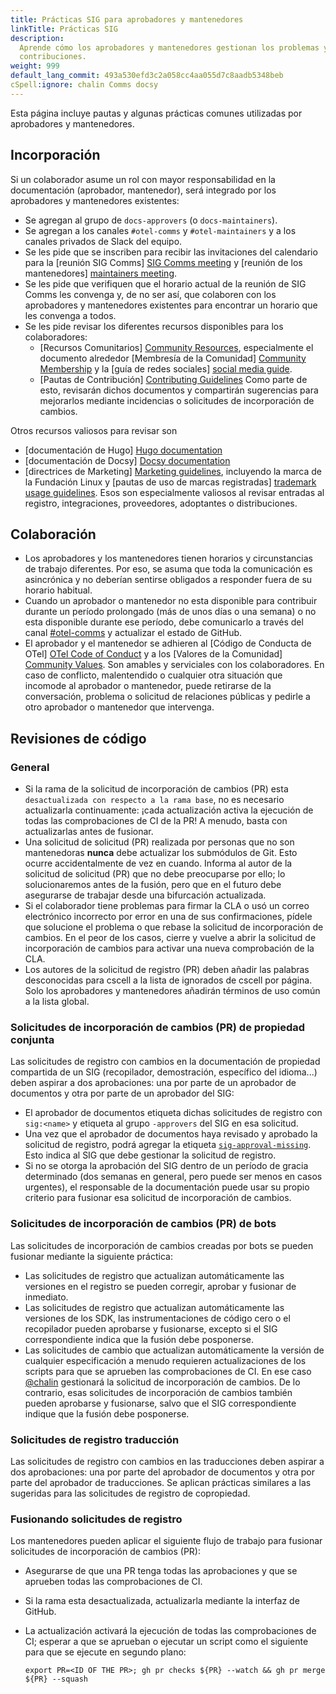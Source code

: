```yaml
---
title: Prácticas SIG para aprobadores y mantenedores
linkTitle: Prácticas SIG
description:
  Aprende cómo los aprobadores y mantenedores gestionan los problemas y las
  contribuciones.
weight: 999
default_lang_commit: 493a530efd3c2a058cc4aa055d7c8aadb5348beb
cSpell:ignore: chalin Comms docsy
---
```


Esta página incluye pautas y algunas prácticas comunes utilizadas por
aprobadores y mantenedores.

## Incorporación

Si un colaborador asume un rol con mayor responsabilidad en la documentación
(aprobador, mantenedor), será integrado por los aprobadores y mantenedores
existentes:

- Se agregan al grupo de `docs-approvers` (o `docs-maintainers`).
- Se agregan a los canales `#otel-comms` y `#otel-maintainers` y a los canales
  privados de Slack del equipo.
- Se les pide que se inscriben para recibir las invitaciones del calendario para
  la [reunión SIG Comms]
  [SIG Comms meeting](https://groups.google.com/a/opentelemetry.io/g/calendar-comms)
  y [reunión de los mantenedores]
  [maintainers meeting](https://groups.google.com/a/opentelemetry.io/g/calendar-maintainer-meeting).
- Se les pide que verifiquen que el horario actual de la reunión de SIG Comms
  les convenga y, de no ser así, que colaboren con los aprobadores y
  mantenedores existentes para encontrar un horario que les convenga a todos.
- Se les pide revisar los diferentes recursos disponibles para los
  colaboradores:
  - [Recursos Comunitarios]
    [Community Resources](https://github.com/open-telemetry/community/),
    especialmente el documento alrededor [Membresía de la Comunidad]
    [Community Membership](https://github.com/open-telemetry/community/blob/main/community-membership.md)
    y la [guía de redes sociales]
    [social media guide](https://github.com/open-telemetry/community/blob/main/social-media-guide.md).
  - [Pautas de Contribución] [Contributing Guidelines](/docs/contributing) Como
    parte de esto, revisarán dichos documentos y compartirán sugerencias para
    mejorarlos mediante incidencias o solicitudes de incorporación de cambios.

Otros recursos valiosos para revisar son

- [documentación de Hugo] [Hugo documentation](https://gohugo.io/documentation/)
- [documentación de Docsy] [Docsy documentation](https://www.docsy.dev/docs/)
- [directrices de Marketing]
  [Marketing guidelines](/community/marketing-guidelines/), incluyendo la marca
  de la Fundación Linux y [pautas de uso de marcas registradas]
  [trademark usage guidelines](https://www.linuxfoundation.org/legal/trademark-usage).
  Esos son especialmente valiosos al revisar entradas al registro,
  integraciones, proveedores, adoptantes o distribuciones.

## Colaboración

- Los aprobadores y los mantenedores tienen horarios y circunstancias de trabajo
  diferentes. Por eso, se asuma que toda la comunicación es asincrónica y no
  deberían sentirse obligados a responder fuera de su horario habitual.
- Cuando un aprobador o mantenedor no esta disponible para contribuir durante un
  período prolongado (más de unos días o una semana) o no esta disponible
  durante ese período, debe comunicarlo a través del canal
  [#otel-comms](https://cloud-native.slack.com/archives/C02UN96HZH6) y
  actualizar el estado de GitHub.
- El aprobador y el mantenedor se adhieren al [Código de Conducta de OTel]
  [OTel Code of Conduct](https://github.com/open-telemetry/community/?tab=coc-ov-file#opentelemetry-community-code-of-conduct)
  y a los [Valores de la Comunidad]
  [Community Values](/community/mission/#community-values). Son amables y
  serviciales con los colaboradores. En caso de conflicto, malentendido o
  cualquier otra situación que incomode al aprobador o mantenedor, puede
  retirarse de la conversación, problema o solicitud de relaciones públicas y
  pedirle a otro aprobador o mantenedor que intervenga.

## Revisiones de código

### General

- Si la rama de la solicitud de incorporación de cambios (PR) esta
  `desactualizada con respecto a la rama base`, no es necesario actualizarla
  continuamente: ¡cada actualización activa la ejecución de todas las
  comprobaciones de CI de la PR! A menudo, basta con actualizarlas antes de
  fusionar.
- Una solicitud de solicitud (PR) realizada por personas que no son mantenedoras
  **nunca** debe actualizar los submódulos de Git. Esto ocurre accidentalmente
  de vez en cuando. Informa al autor de la solicitud de solicitud (PR) que no
  debe preocuparse por ello; lo solucionaremos antes de la fusión, pero que en
  el futuro debe asegurarse de trabajar desde una bifurcación actualizada.
- Si el colaborador tiene problemas para firmar la CLA o usó un correo
  electrónico incorrecto por error en una de sus confirmaciones, pídele que
  solucione el problema o que rebase la solicitud de incorporación de cambios.
  En el peor de los casos, cierre y vuelve a abrir la solicitud de incorporación
  de cambios para activar una nueva comprobación de la CLA.
- Los autores de la solicitud de registro (PR) deben añadir las palabras
  desconocidas para cscell a la lista de ignorados de cscell por página. Solo
  los aprobadores y mantenedores añadirán términos de uso común a la lista
  global.

### Solicitudes de incorporación de cambios (PR) de propiedad conjunta

Las solicitudes de registro con cambios en la documentación de propiedad
compartida de un SIG (recopilador, demostración, específico del idioma...) deben
aspirar a dos aprobaciones: una por parte de un aprobador de documentos y otra
por parte de un aprobador del SIG:

- El aprobador de documentos etiqueta dichas solicitudes de registro con
  `sig:<name>` y etiqueta al grupo `-approvers` del SIG en esa solicitud.
- Una vez que el aprobador de documentos haya revisado y aprobado la solicitud
  de registro, podrá agregar la etiqueta
  [`sig-approval-missing`](https://github.com/open-telemetry/opentelemetry.io/labels/sig-approval-missing).
  Esto indica al SIG que debe gestionar la solicitud de registro.
- Si no se otorga la aprobación del SIG dentro de un período de gracia
  determinado (dos semanas en general, pero puede ser menos en casos urgentes),
  el responsable de la documentación puede usar su propio criterio para fusionar
  esa solicitud de incorporación de cambios.

### Solicitudes de incorporación de cambios (PR) de bots

Las solicitudes de incorporación de cambios creadas por bots se pueden fusionar
mediante la siguiente práctica:

- Las solicitudes de registro que actualizan automáticamente las versiones en el
  registro se pueden corregir, aprobar y fusionar de inmediato.
- Las solicitudes de registro que actualizan automáticamente las versiones de
  los SDK, las instrumentaciones de código cero o el recopilador pueden
  aprobarse y fusionarse, excepto si el SIG correspondiente indica que la fusión
  debe posponerse.
- Las solicitudes de cambio que actualizan automáticamente la versión de
  cualquier especificación a menudo requieren actualizaciones de los scripts
  para que se aprueben las comprobaciones de CI. En ese caso
  [@chalin](https://github.com/chalin/) gestionará la solicitud de incorporación
  de cambios. De lo contrario, esas solicitudes de incorporación de cambios
  también pueden aprobarse y fusionarse, salvo que el SIG correspondiente
  indique que la fusión debe posponerse.

### Solicitudes de registro traducción

Las solicitudes de registro con cambios en las traducciones deben aspirar a dos
aprobaciones: una por parte del aprobador de documentos y otra por parte del
aprobador de traducciones. Se aplican prácticas similares a las sugeridas para
las solicitudes de registro de copropiedad.

### Fusionando solicitudes de registro

Los mantenedores pueden aplicar el siguiente flujo de trabajo para fusionar
solicitudes de incorporación de cambios (PR):

- Asegurarse de que una PR tenga todas las aprobaciones y que se aprueben todas
  las comprobaciones de CI.
- Si la rama esta desactualizada, actualizarla mediante la interfaz de GitHub.
- La actualización activará la ejecución de todas las comprobaciones de CI;
  esperar a que se aprueban o ejecutar un script como el siguiente para que se
  ejecute en segundo plano:

  ```shell
  export PR=<ID OF THE PR>; gh pr checks ${PR} --watch && gh pr merge ${PR} --squash
  ```
